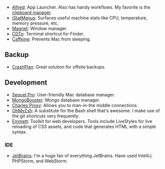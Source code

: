 * [Alfred](https://www.alfredapp.com/): App Launcher. Also has handy workflows. My favorite is the [clipboard manager](https://www.alfredapp.com/help/features/clipboard/).
* [iStatMenus](https://bjango.com/mac/istatmenus/): Surfaces useful machine stats like CPU, temperature, memory pressure, etc.
* [Magnet](https://itunes.apple.com/us/app/magnet/id441258766?mt=12): Window manager.
* [CDTo](https://github.com/jbtule/cdto): Terminal shortcut for Finder.
* [Caffeine](https://caffeine.en.softonic.com/mac): Prevents Mac from sleeping.

## Backup

* [CrashPlan](https://www.crashplan.com/en-us/): Great solution for offsite backups.

## Development

* [Sequel Pro](https://www.sequelpro.com/): User-friendly Mac database manager.
* [MongoBooster](https://mongobooster.com/downloads): Mongo database manager.
* [Charles Proxy](https://www.charlesproxy.com/): Allows you to man-in-the middle connections.
* [OhMyZsh](https://github.com/robbyrussell/oh-my-zsh): A substitute for the Bash shell that's awesome. I make use of the git shortcuts very frequently.
* [Emmett](https://emmet.io/): Toolkit for web developers. Tools include LiveStyles for live reloading of CSS assets, and code that generates HTML with a simple syntax.

### IDE

* [JetBrains](https://www.jetbrains.com/): I'm a huge fan of everything JetBrains. Have used IntelliJ, PHPStorm, and WebStorm.

